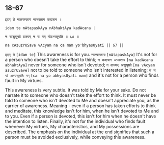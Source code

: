 ## 18-67


```shloka-sa
इदम् ते नातपस्काय नाभक्ताय कदाचन ।
```
```shloka-sa-hk
idam te nAtapaskAya nAbhaktAya kadAcana |
```
```shloka-sa
न चाशुश्रूषवे वाच्यम् न च मम् योऽभ्यसूयति ॥ ६७ ॥
```
```shloka-sa-hk
na cAzuzrUSave vAcyam na ca mam yo'bhyasUyati || 67 ||
```

`इदम् ते` `[idam te]` This awareness is for you. `नातपस्काय` `[nAtapaskAya]` It's not for a person who doesn't take the effort to think; `न कदाचन अभक्ताय` `[na kadAcana abhaktAya]` never for someone who isn't devoted; `न वाच्यम् अशुश्रूषवे` `[na vAcyam azuzrUSave]` not to be told to someone who isn't interested in listening; `च न यो अभ्यसूयति मम्` `[ca na yo abhyasUyati mam]` and it's not for a person who finds fault in My virtues.

This awareness is very subtle. It was told by Me for your sake. 
Do not narrate it to someone who doesn't take the effort to think. 
It must never be told to someone who isn't devoted to Me and doesn't appreciate you, as the carrier of awareness. Meaning - even if a person has taken efforts to think and meditate, this knowledge isn't for him, when he isn't devoted to Me and to you. 
Even if a person is devoted, this isn't for him when he doesn't have the intention to listen. 
Finally, it's not for the individual who finds fault whenever My virtues, My characteristics, and My possessions are described. 
The emphasis on the individual at the end signifies that such a person must be avoided exclusively, while conveying this awareness.

